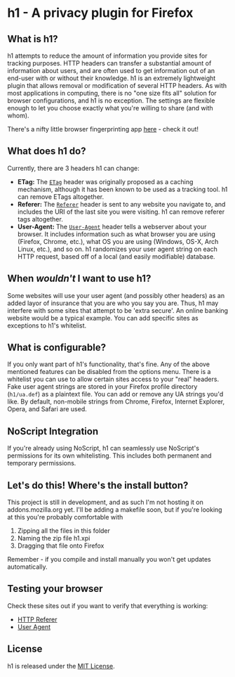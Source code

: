 # h1 - A privacy plugin for Firefox

## What is h1?
h1 attempts to reduce the amount of information you provide sites for tracking purposes. HTTP headers can transfer a substantial amount of information about users, and are often used to get information out of an end-user with or without their knowledge. h1 is an extremely lightweight plugin that allows removal or modification of several HTTP headers. As with most applications in computing, there is no "one size fits all" solution for browser configurations, and h1 is no exception. The settings are flexible enough to let you choose exactly what you're willing to share (and with whom).

There's a nifty little browser fingerprinting app [here](https://panopticlick.eff.org/) - check it out!

## What does h1 do?
Currently, there are 3 headers h1 can change:
* **ETag:** The [`ETag`](https://en.wikipedia.org/wiki/HTTP_ETag) header was originally proposed as a caching mechanism, although it has been known to be used as a tracking tool. h1 can remove ETags altogether.
* **Referer:** The [`Referer`](https://en.wikipedia.org/wiki/HTTP_referer) header is sent to any website you navigate to, and includes the URI of the last site you were visiting. h1 can remove referer tags altogether.
* **User-Agent:** The [`User-Agent`](https://en.wikipedia.org/wiki/User_agent) header tells a webserver about your browser. It includes information such as what browser you are using (Firefox, Chrome, etc.), what OS you are using (Windows, OS-X, Arch Linux, etc.), and so on. h1 randomizes your user agent string on each HTTP request, based off of a local (and easily modifiable) database.

## When _wouldn't_ I want to use h1?
Some websites will use your user agent (and possibly other headers) as an added layor of insurance that you are who you say you are. Thus, h1 may interfere with some sites that attempt to be 'extra secure'. An online banking website would be a typical example. You can add specific sites as exceptions to h1's whitelist.

## What is configurable?
If you only want part of h1's functionality, that's fine. Any of the above mentioned features can be disabled from the options menu. There is a whitelist you can use to allow certain sites access to your "real" headers. Fake user agent strings are stored in your Firefox profile directory (`h1/ua.def`) as a plaintext file. You can add or remove any UA strings you'd like. By default, non-mobile strings from Chrome, Firefox, Internet Explorer, Opera, and Safari are used.

## NoScript Integration
If you're already using NoScript, h1 can seamlessly use NoScript's permissions for its own whitelisting. This includes both permanent and temporary permissions.

## Let's do this! Where's the install button?
This project is still in development, and as such I'm not hosting it on addons.mozilla.org yet. I'll be adding a makefile soon, but if you're looking at this you're probably comfortable with

1. Zipping all the files in this folder
2. Naming the zip file h1.xpi
3. Dragging that file onto Firefox

Remember - if you compile and install manually you won't get updates automatically.

## Testing your browser
Check these sites out if you want to verify that everything is working:
* [HTTP Referer](http://www.whatismyreferer.com/)
* [User Agent](http://whatsmyuseragent.com/)

## License

h1 is released under the [MIT License](http://mit-license.org/).
